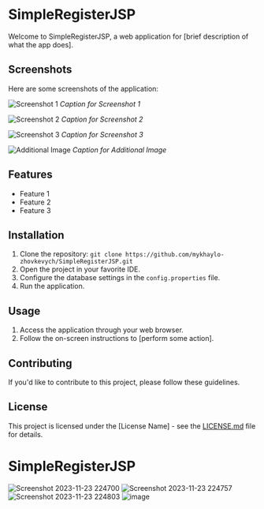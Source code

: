 # SimpleRegisterJSP

Welcome to SimpleRegisterJSP, a web application for [brief description of what the app does].

## Screenshots

Here are some screenshots of the application:

![Screenshot 1](https://github.com/mykhaylo-zhovkevych/SimpleRegisterJSP/assets/148889468/7c69983b-ad9d-4917-8ae8-d8686db4d271)
*Caption for Screenshot 1*

![Screenshot 2](https://github.com/mykhaylo-zhovkevych/SimpleRegisterJSP/assets/148889468/24ad8a55-f8ec-45d5-80e8-18d97cf331e9)
*Caption for Screenshot 2*

![Screenshot 3](https://github.com/mykhaylo-zhovkevych/SimpleRegisterJSP/assets/148889468/c869378c-63ac-4ebc-8d19-b6be4a0347f1)
*Caption for Screenshot 3*

![Additional Image](https://github.com/mykhaylo-zhovkevych/SimpleRegisterJSP/assets/148889468/b7a91cec-7e3d-4a72-b29b-1a8bd6cf9851)
*Caption for Additional Image*

## Features

- Feature 1
- Feature 2
- Feature 3

## Installation

1. Clone the repository: `git clone https://github.com/mykhaylo-zhovkevych/SimpleRegisterJSP.git`
2. Open the project in your favorite IDE.
3. Configure the database settings in the `config.properties` file.
4. Run the application.

## Usage

1. Access the application through your web browser.
2. Follow the on-screen instructions to [perform some action].

## Contributing

If you'd like to contribute to this project, please follow these guidelines.

## License

This project is licensed under the [License Name] - see the [LICENSE.md](LICENSE.md) file for details.




































# SimpleRegisterJSP
![Screenshot 2023-11-23 224700](https://github.com/mykhaylo-zhovkevych/SimpleRegisterJSP/assets/148889468/7c69983b-ad9d-4917-8ae8-d8686db4d271)
![Screenshot 2023-11-23 224757](https://github.com/mykhaylo-zhovkevych/SimpleRegisterJSP/assets/148889468/24ad8a55-f8ec-45d5-80e8-18d97cf331e9)
![Screenshot 2023-11-23 224803](https://github.com/mykhaylo-zhovkevych/SimpleRegisterJSP/assets/148889468/c869378c-63ac-4ebc-8d19-b6be4a0347f1)
![image](https://github.com/mykhaylo-zhovkevych/SimpleRegisterJSP/assets/148889468/b7a91cec-7e3d-4a72-b29b-1a8bd6cf9851)

